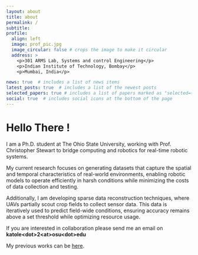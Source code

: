 ```yaml
---
layout: about
title: about
permalink: /
subtitle: 
profile:
  align: left
  image: prof_pic.jpg
  image_circular: false # crops the image to make it circular
  address: >
    <p>301 ARMS Lab, Systems and control Engineering</p>
    <p>Indian Institute of Technology, Bombay</p>
    <p>Mumbai, India</p>

news: true  # includes a list of news items
latest_posts: true  # includes a list of the newest posts
selected_papers: true # includes a list of papers marked as "selected={true}"
social: true  # includes social icons at the bottom of the page
---
```


# Hello There !
I am a Ph.D. student at The Ohio State University, working with Prof. Christopher Stewart to bridge computing and robotics for real-time robotic systems.

My current research focuses on generating datasets that capture the spatial and temporal characteristics of real-world environments, enabling robotic models to operate efficiently in harsh conditions while minimizing the costs of data collection and testing.

Additionally, I am developing sparse data reconstruction techniques, where UAVs partially scout crop fields to collect sensor data. This data is iteratively used to predict field-wide conditions, ensuring accuracy remains above a set threshold while optimizing resource usage.

If you are interested in collaboration please send me an email on **katole\<dot>2\<at>osu\<dot>edu** 

My previous works can be [here](/projects). 

<!-- Write your biography here. Tell the world about yourself. Link to your favorite [subreddit](http://reddit.com). You can put a picture in, too. The code is already in, just name your picture `prof_pic.jpg` and put it in the `img/` folder.

Put your address / P.O. box / other info right below your picture. You can also disable any of these elements by editing `profile` property of the YAML header of your `_pages/about.md`. Edit `_bibliography/papers.bib` and Jekyll will render your [publications page](/al-folio/publications/) automatically.

Link to your social media connections, too. This theme is set up to use [Font Awesome icons](http://fortawesome.github.io/Font-Awesome/) and [Academicons](https://jpswalsh.github.io/academicons/), like the ones below. Add your Facebook, Twitter, LinkedIn, Google Scholar, or just disable all of them. -->
